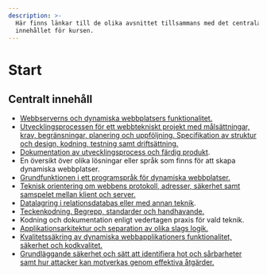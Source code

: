 ```yaml
---
description: >-
  Här finns länkar till de olika avsnittet tillsammans med det centrala
  innehållet för kursen.
---
```


# Start

## Centralt innehåll

* [Webbserverns och dynamiska webbplatsers funktionalitet.](utvecklarmiljo/wsl.md)
* [Utvecklingsprocessen för ett webbtekniskt projekt med målsättningar, krav, begränsningar, planering och uppföljning. Specifikation av struktur och design, kodning, testning samt driftsättning.](https://jens-andreasson.gitbook.io/projekt/)
* [Dokumentation av utvecklingsprocess och färdig produkt](https://jens-andreasson.gitbook.io/projekt/).
* En översikt över olika lösningar eller språk som finns för att skapa dynamiska webbplatser.
* [Grundfunktionen i ett programspråk för dynamiska webbplatser.]()
* [Teknisk orientering om webbens protokoll, adresser, säkerhet samt samspelet mellan klient och server.](teknisk-orientering/viktiga-begrepp.md)
* [Datalagring i relationsdatabas eller med annan teknik](databas/sql.md).
* [Teckenkodning. Begrepp, standarder och handhavande.](https://jens-andreasson.gitbook.io/webbutveckling/teknisk-orientering/teckenkodning)
* Kodning och dokumentation enligt vedertagen praxis för vald teknik.
* [Applikationsarkitektur och separation av olika slags logik.]()
* [Kvalitetssäkring av dynamiska webbapplikationers funktionalitet, säkerhet och kodkvalitet.](tester/kodkvalitet.md)
* [Grundläggande säkerhet och sätt att identifiera hot och sårbarheter samt hur attacker kan motverkas genom effektiva åtgärder.](sakerhet/sakerhet-introduktion.md)







## 

